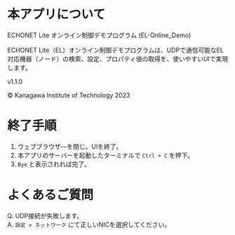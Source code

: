 # 本アプリについて

ECHONET Lite オンライン制御デモプログラム (EL-Online_Demo)

ECHONET Lite（EL）オンライン制御デモプログラムは、UDPで通信可能なEL対応機器（ノード）の検索、設定、プロパティ値の取得を、使いやすいUIで実現します。

v1.1.0

© Kanagawa Institute of Technology 2023


# 終了手順

1. ウェブブラウザ―を閉じ、UIを終了。
1. 本アプリのサーバーを起動したターミナルで `Ctrl + C` を押下。
1. `Bye` と表示されれば完了。


# よくあるご質問

Q. UDP接続が失敗します。\
A. `設定 > ネットワーク` にて正しいNICを選択してください。
